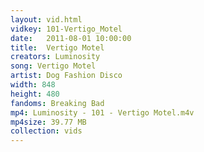 ```yaml
---
layout: vid.html
vidkey: 101-Vertigo_Motel
date:   2011-08-01 10:00:00
title:  Vertigo Motel
creators: Luminosity
song: Vertigo Motel
artist: Dog Fashion Disco
width: 848
height: 480
fandoms: Breaking Bad
mp4: Luminosity - 101 - Vertigo Motel.m4v
mp4size: 39.77 MB
collection: vids
---
```


  <div>
  
  </div>
  